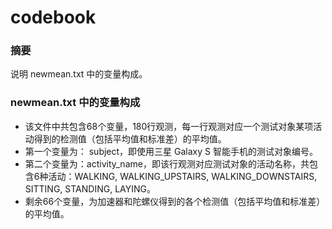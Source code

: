 # codebook
### 摘要
说明 newmean.txt 中的变量构成。

### newmean.txt 中的变量构成
* 该文件中共包含68个变量，180行观测，每一行观测对应一个测试对象某项活动得到的检测值（包括平均值和标准差）的平均值。
* 第一个变量为： subject，即使用三星 Galaxy S 智能手机的测试对象编号。
* 第二个变量为：activity_name，即该行观测对应测试对象的活动名称，共包含6种活动：WALKING, WALKING_UPSTAIRS, WALKING_DOWNSTAIRS, SITTING, STANDING, LAYING。
* 剩余66个变量，为加速器和陀螺仪得到的各个检测值（包括平均值和标准差）的平均值。
